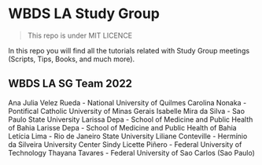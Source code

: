 # WBDS LA Study Group
> This repo is under MIT LICENCE

In this repo you will find all the tutorials related with Study Group meetings (Scripts, Tips, Books, and much more).

## WBDS LA SG Team 2022
Ana Julia Velez Rueda - National University of Quilmes
Carolina Nonaka - Pontifical Catholic University of Minas Gerais
Isabelle Mira da Silva - Sao Paulo State University
Larissa Depa - School of Medicine and Public Health of Bahia
Larisse Depa - School of Medicine and Public Health of Bahia
Letícia Lima - Rio de Janeiro State University
Liliane Conteville - Hermínio da Silveira University Center
Sindy Licette Piñero - Federal University of Technology
Thayana Tavares - Federal University of Sao Carlos (Sao Paulo)





